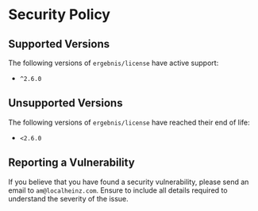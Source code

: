 # Security Policy

## Supported Versions

The following versions of `ergebnis/license` have active support:

- `^2.6.0`

## Unsupported Versions

The following versions of `ergebnis/license` have reached their end of life:

- `<2.6.0`

## Reporting a Vulnerability

If you believe that you have found a security vulnerability, please send an email to `am@localheinz.com`. Ensure to include all details required to understand the severity of the issue.
